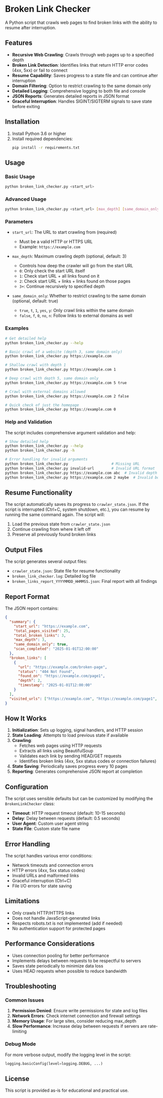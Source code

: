 # Broken Link Checker

A Python script that crawls web pages to find broken links with the ability to resume after interruption.

## Features

- **Recursive Web Crawling**: Crawls through web pages up to a specified depth
- **Broken Link Detection**: Identifies links that return HTTP error codes (4xx, 5xx) or fail to connect
- **Resume Capability**: Saves progress to a state file and can continue after interruption
- **Domain Filtering**: Option to restrict crawling to the same domain only
- **Detailed Logging**: Comprehensive logging to both file and console
- **JSON Reports**: Generates detailed reports in JSON format
- **Graceful Interruption**: Handles SIGINT/SIGTERM signals to save state before exiting

## Installation

1. Install Python 3.6 or higher
2. Install required dependencies:
   ```bash
   pip install -r requirements.txt
   ```

## Usage

### Basic Usage
```bash
python broken_link_checker.py <start_url>
```

### Advanced Usage
```bash
python broken_link_checker.py <start_url> [max_depth] [same_domain_only]
```

### Parameters

- `start_url`: The URL to start crawling from (required)
  - Must be a valid HTTP or HTTPS URL
  - Example: `https://example.com`

- `max_depth`: Maximum crawling depth (optional, default: 3)
  - Controls how deep the crawler will go from the start URL
  - `0`: Only check the start URL itself
  - `1`: Check start URL + all links found on it
  - `2`: Check start URL + links + links found on those pages
  - `3+`: Continue recursively to specified depth

- `same_domain_only`: Whether to restrict crawling to the same domain (optional, default: true)
  - `true`, `t`, `1`, `yes`, `y`: Only crawl links within the same domain
  - `false`, `f`, `0`, `no`, `n`: Follow links to external domains as well

### Examples

```bash
# Get detailed help
python broken_link_checker.py --help

# Basic crawl of a website (depth 3, same domain only)
python broken_link_checker.py https://example.com

# Shallow crawl with depth 1
python broken_link_checker.py https://example.com 1

# Deep crawl with depth 5, same domain only
python broken_link_checker.py https://example.com 5 true

# Crawl with external domains allowed
python broken_link_checker.py https://example.com 2 false

# Quick check of just the homepage
python broken_link_checker.py https://example.com 0
```

### Help and Validation

The script includes comprehensive argument validation and help:

```bash
# Show detailed help
python broken_link_checker.py --help
python broken_link_checker.py -h

# Error handling for invalid arguments
python broken_link_checker.py                    # Missing URL
python broken_link_checker.py invalid-url        # Invalid URL format
python broken_link_checker.py https://example.com abc  # Invalid depth
python broken_link_checker.py https://example.com 2 maybe  # Invalid boolean
```

## Resume Functionality

The script automatically saves its progress to `crawler_state.json`. If the script is interrupted (Ctrl+C, system shutdown, etc.), you can resume by running the same command again. The script will:

1. Load the previous state from `crawler_state.json`
2. Continue crawling from where it left off
3. Preserve all previously found broken links

## Output Files

The script generates several output files:

- `crawler_state.json`: State file for resume functionality
- `broken_link_checker.log`: Detailed log file
- `broken_links_report_YYYYMMDD_HHMMSS.json`: Final report with all findings

## Report Format

The JSON report contains:

```json
{
  "summary": {
    "start_url": "https://example.com",
    "total_pages_visited": 25,
    "total_broken_links": 3,
    "max_depth": 3,
    "same_domain_only": true,
    "scan_completed": "2025-01-01T12:00:00"
  },
  "broken_links": [
    {
      "url": "https://example.com/broken-page",
      "status": "404 Not Found",
      "found_on": "https://example.com/page1",
      "depth": 2,
      "timestamp": "2025-01-01T12:00:00"
    }
  ],
  "visited_urls": ["https://example.com", "https://example.com/page1", ...]
}
```

## How It Works

1. **Initialization**: Sets up logging, signal handlers, and HTTP session
2. **State Loading**: Attempts to load previous state if available
3. **Crawling**: 
   - Fetches web pages using HTTP requests
   - Extracts all links using BeautifulSoup
   - Validates each link by sending HEAD/GET requests
   - Identifies broken links (4xx, 5xx status codes or connection failures)
4. **State Saving**: Periodically saves progress every 10 pages
5. **Reporting**: Generates comprehensive JSON report at completion

## Configuration

The script uses sensible defaults but can be customized by modifying the `BrokenLinkChecker` class:

- **Timeout**: HTTP request timeout (default: 10-15 seconds)
- **Delay**: Delay between requests (default: 0.5 seconds)
- **User Agent**: Custom user agent string
- **State File**: Custom state file name

## Error Handling

The script handles various error conditions:

- Network timeouts and connection errors
- HTTP errors (4xx, 5xx status codes)
- Invalid URLs and malformed links
- Graceful interruption (Ctrl+C)
- File I/O errors for state saving

## Limitations

- Only crawls HTTP/HTTPS links
- Does not handle JavaScript-generated links
- Respects robots.txt is not implemented (add if needed)
- No authentication support for protected pages

## Performance Considerations

- Uses connection pooling for better performance
- Implements delays between requests to be respectful to servers
- Saves state periodically to minimize data loss
- Uses HEAD requests when possible to reduce bandwidth

## Troubleshooting

### Common Issues

1. **Permission Denied**: Ensure write permissions for state and log files
2. **Network Errors**: Check internet connection and firewall settings
3. **Memory Usage**: For large sites, consider reducing max_depth
4. **Slow Performance**: Increase delay between requests if servers are rate-limiting

### Debug Mode

For more verbose output, modify the logging level in the script:
```python
logging.basicConfig(level=logging.DEBUG, ...)
```

## License

This script is provided as-is for educational and practical use.
